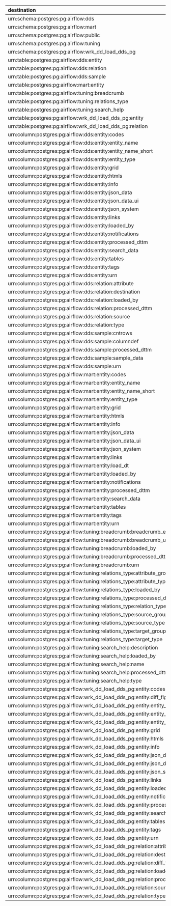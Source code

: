 | destination                                                                | attribute   | type     | source                                                    |
|:---------------------------------------------------------------------------|:------------|:---------|:----------------------------------------------------------|
| urn:schema:postgres:pg:airflow:dds                                         |             | Contains | urn:tree_node:database                                    |
| urn:schema:postgres:pg:airflow:mart                                        |             | Contains | urn:tree_node:database                                    |
| urn:schema:postgres:pg:airflow:public                                      |             | Contains | urn:tree_node:database                                    |
| urn:schema:postgres:pg:airflow:tuning                                      |             | Contains | urn:tree_node:database                                    |
| urn:schema:postgres:pg:airflow:wrk_dd_load_dds_pg                          |             | Contains | urn:tree_node:database                                    |
| urn:table:postgres:pg:airflow:dds:entity                                   |             | Contains | urn:schema:postgres:pg:airflow:dds                        |
| urn:table:postgres:pg:airflow:dds:relation                                 |             | Contains | urn:schema:postgres:pg:airflow:dds                        |
| urn:table:postgres:pg:airflow:dds:sample                                   |             | Contains | urn:schema:postgres:pg:airflow:dds                        |
| urn:table:postgres:pg:airflow:mart:entity                                  |             | Contains | urn:schema:postgres:pg:airflow:mart                       |
| urn:table:postgres:pg:airflow:tuning:breadcrumb                            |             | Contains | urn:schema:postgres:pg:airflow:tuning                     |
| urn:table:postgres:pg:airflow:tuning:relations_type                        |             | Contains | urn:schema:postgres:pg:airflow:tuning                     |
| urn:table:postgres:pg:airflow:tuning:search_help                           |             | Contains | urn:schema:postgres:pg:airflow:tuning                     |
| urn:table:postgres:pg:airflow:wrk_dd_load_dds_pg:entity                    |             | Contains | urn:schema:postgres:pg:airflow:wrk_dd_load_dds_pg         |
| urn:table:postgres:pg:airflow:wrk_dd_load_dds_pg:relation                  |             | Contains | urn:schema:postgres:pg:airflow:wrk_dd_load_dds_pg         |
| urn:column:postgres:pg:airflow:dds:entity:codes                            |             | Contains | urn:table:postgres:pg:airflow:dds:entity                  |
| urn:column:postgres:pg:airflow:dds:entity:entity_name                      |             | Contains | urn:table:postgres:pg:airflow:dds:entity                  |
| urn:column:postgres:pg:airflow:dds:entity:entity_name_short                |             | Contains | urn:table:postgres:pg:airflow:dds:entity                  |
| urn:column:postgres:pg:airflow:dds:entity:entity_type                      |             | Contains | urn:table:postgres:pg:airflow:dds:entity                  |
| urn:column:postgres:pg:airflow:dds:entity:grid                             |             | Contains | urn:table:postgres:pg:airflow:dds:entity                  |
| urn:column:postgres:pg:airflow:dds:entity:htmls                            |             | Contains | urn:table:postgres:pg:airflow:dds:entity                  |
| urn:column:postgres:pg:airflow:dds:entity:info                             |             | Contains | urn:table:postgres:pg:airflow:dds:entity                  |
| urn:column:postgres:pg:airflow:dds:entity:json_data                        |             | Contains | urn:table:postgres:pg:airflow:dds:entity                  |
| urn:column:postgres:pg:airflow:dds:entity:json_data_ui                     |             | Contains | urn:table:postgres:pg:airflow:dds:entity                  |
| urn:column:postgres:pg:airflow:dds:entity:json_system                      |             | Contains | urn:table:postgres:pg:airflow:dds:entity                  |
| urn:column:postgres:pg:airflow:dds:entity:links                            |             | Contains | urn:table:postgres:pg:airflow:dds:entity                  |
| urn:column:postgres:pg:airflow:dds:entity:loaded_by                        |             | Contains | urn:table:postgres:pg:airflow:dds:entity                  |
| urn:column:postgres:pg:airflow:dds:entity:notifications                    |             | Contains | urn:table:postgres:pg:airflow:dds:entity                  |
| urn:column:postgres:pg:airflow:dds:entity:processed_dttm                   |             | Contains | urn:table:postgres:pg:airflow:dds:entity                  |
| urn:column:postgres:pg:airflow:dds:entity:search_data                      |             | Contains | urn:table:postgres:pg:airflow:dds:entity                  |
| urn:column:postgres:pg:airflow:dds:entity:tables                           |             | Contains | urn:table:postgres:pg:airflow:dds:entity                  |
| urn:column:postgres:pg:airflow:dds:entity:tags                             |             | Contains | urn:table:postgres:pg:airflow:dds:entity                  |
| urn:column:postgres:pg:airflow:dds:entity:urn                              |             | Contains | urn:table:postgres:pg:airflow:dds:entity                  |
| urn:column:postgres:pg:airflow:dds:relation:attribute                      |             | Contains | urn:table:postgres:pg:airflow:dds:relation                |
| urn:column:postgres:pg:airflow:dds:relation:destination                    |             | Contains | urn:table:postgres:pg:airflow:dds:relation                |
| urn:column:postgres:pg:airflow:dds:relation:loaded_by                      |             | Contains | urn:table:postgres:pg:airflow:dds:relation                |
| urn:column:postgres:pg:airflow:dds:relation:processed_dttm                 |             | Contains | urn:table:postgres:pg:airflow:dds:relation                |
| urn:column:postgres:pg:airflow:dds:relation:source                         |             | Contains | urn:table:postgres:pg:airflow:dds:relation                |
| urn:column:postgres:pg:airflow:dds:relation:type                           |             | Contains | urn:table:postgres:pg:airflow:dds:relation                |
| urn:column:postgres:pg:airflow:dds:sample:cntrows                          |             | Contains | urn:table:postgres:pg:airflow:dds:sample                  |
| urn:column:postgres:pg:airflow:dds:sample:columndef                        |             | Contains | urn:table:postgres:pg:airflow:dds:sample                  |
| urn:column:postgres:pg:airflow:dds:sample:processed_dttm                   |             | Contains | urn:table:postgres:pg:airflow:dds:sample                  |
| urn:column:postgres:pg:airflow:dds:sample:sample_data                      |             | Contains | urn:table:postgres:pg:airflow:dds:sample                  |
| urn:column:postgres:pg:airflow:dds:sample:urn                              |             | Contains | urn:table:postgres:pg:airflow:dds:sample                  |
| urn:column:postgres:pg:airflow:mart:entity:codes                           |             | Contains | urn:table:postgres:pg:airflow:mart:entity                 |
| urn:column:postgres:pg:airflow:mart:entity:entity_name                     |             | Contains | urn:table:postgres:pg:airflow:mart:entity                 |
| urn:column:postgres:pg:airflow:mart:entity:entity_name_short               |             | Contains | urn:table:postgres:pg:airflow:mart:entity                 |
| urn:column:postgres:pg:airflow:mart:entity:entity_type                     |             | Contains | urn:table:postgres:pg:airflow:mart:entity                 |
| urn:column:postgres:pg:airflow:mart:entity:grid                            |             | Contains | urn:table:postgres:pg:airflow:mart:entity                 |
| urn:column:postgres:pg:airflow:mart:entity:htmls                           |             | Contains | urn:table:postgres:pg:airflow:mart:entity                 |
| urn:column:postgres:pg:airflow:mart:entity:info                            |             | Contains | urn:table:postgres:pg:airflow:mart:entity                 |
| urn:column:postgres:pg:airflow:mart:entity:json_data                       |             | Contains | urn:table:postgres:pg:airflow:mart:entity                 |
| urn:column:postgres:pg:airflow:mart:entity:json_data_ui                    |             | Contains | urn:table:postgres:pg:airflow:mart:entity                 |
| urn:column:postgres:pg:airflow:mart:entity:json_system                     |             | Contains | urn:table:postgres:pg:airflow:mart:entity                 |
| urn:column:postgres:pg:airflow:mart:entity:links                           |             | Contains | urn:table:postgres:pg:airflow:mart:entity                 |
| urn:column:postgres:pg:airflow:mart:entity:load_dt                         |             | Contains | urn:table:postgres:pg:airflow:mart:entity                 |
| urn:column:postgres:pg:airflow:mart:entity:loaded_by                       |             | Contains | urn:table:postgres:pg:airflow:mart:entity                 |
| urn:column:postgres:pg:airflow:mart:entity:notifications                   |             | Contains | urn:table:postgres:pg:airflow:mart:entity                 |
| urn:column:postgres:pg:airflow:mart:entity:processed_dttm                  |             | Contains | urn:table:postgres:pg:airflow:mart:entity                 |
| urn:column:postgres:pg:airflow:mart:entity:search_data                     |             | Contains | urn:table:postgres:pg:airflow:mart:entity                 |
| urn:column:postgres:pg:airflow:mart:entity:tables                          |             | Contains | urn:table:postgres:pg:airflow:mart:entity                 |
| urn:column:postgres:pg:airflow:mart:entity:tags                            |             | Contains | urn:table:postgres:pg:airflow:mart:entity                 |
| urn:column:postgres:pg:airflow:mart:entity:urn                             |             | Contains | urn:table:postgres:pg:airflow:mart:entity                 |
| urn:column:postgres:pg:airflow:tuning:breadcrumb:breadcrumb_entity         |             | Contains | urn:table:postgres:pg:airflow:tuning:breadcrumb           |
| urn:column:postgres:pg:airflow:tuning:breadcrumb:breadcrumb_urn            |             | Contains | urn:table:postgres:pg:airflow:tuning:breadcrumb           |
| urn:column:postgres:pg:airflow:tuning:breadcrumb:loaded_by                 |             | Contains | urn:table:postgres:pg:airflow:tuning:breadcrumb           |
| urn:column:postgres:pg:airflow:tuning:breadcrumb:processed_dttm            |             | Contains | urn:table:postgres:pg:airflow:tuning:breadcrumb           |
| urn:column:postgres:pg:airflow:tuning:breadcrumb:urn                       |             | Contains | urn:table:postgres:pg:airflow:tuning:breadcrumb           |
| urn:column:postgres:pg:airflow:tuning:relations_type:attribute_group_name  |             | Contains | urn:table:postgres:pg:airflow:tuning:relations_type       |
| urn:column:postgres:pg:airflow:tuning:relations_type:attribute_type        |             | Contains | urn:table:postgres:pg:airflow:tuning:relations_type       |
| urn:column:postgres:pg:airflow:tuning:relations_type:loaded_by             |             | Contains | urn:table:postgres:pg:airflow:tuning:relations_type       |
| urn:column:postgres:pg:airflow:tuning:relations_type:processed_dttm        |             | Contains | urn:table:postgres:pg:airflow:tuning:relations_type       |
| urn:column:postgres:pg:airflow:tuning:relations_type:relation_type         |             | Contains | urn:table:postgres:pg:airflow:tuning:relations_type       |
| urn:column:postgres:pg:airflow:tuning:relations_type:source_group_name     |             | Contains | urn:table:postgres:pg:airflow:tuning:relations_type       |
| urn:column:postgres:pg:airflow:tuning:relations_type:source_type           |             | Contains | urn:table:postgres:pg:airflow:tuning:relations_type       |
| urn:column:postgres:pg:airflow:tuning:relations_type:target_group_name     |             | Contains | urn:table:postgres:pg:airflow:tuning:relations_type       |
| urn:column:postgres:pg:airflow:tuning:relations_type:target_type           |             | Contains | urn:table:postgres:pg:airflow:tuning:relations_type       |
| urn:column:postgres:pg:airflow:tuning:search_help:description              |             | Contains | urn:table:postgres:pg:airflow:tuning:search_help          |
| urn:column:postgres:pg:airflow:tuning:search_help:loaded_by                |             | Contains | urn:table:postgres:pg:airflow:tuning:search_help          |
| urn:column:postgres:pg:airflow:tuning:search_help:name                     |             | Contains | urn:table:postgres:pg:airflow:tuning:search_help          |
| urn:column:postgres:pg:airflow:tuning:search_help:processed_dttm           |             | Contains | urn:table:postgres:pg:airflow:tuning:search_help          |
| urn:column:postgres:pg:airflow:tuning:search_help:type                     |             | Contains | urn:table:postgres:pg:airflow:tuning:search_help          |
| urn:column:postgres:pg:airflow:wrk_dd_load_dds_pg:entity:codes             |             | Contains | urn:table:postgres:pg:airflow:wrk_dd_load_dds_pg:entity   |
| urn:column:postgres:pg:airflow:wrk_dd_load_dds_pg:entity:diff_flg          |             | Contains | urn:table:postgres:pg:airflow:wrk_dd_load_dds_pg:entity   |
| urn:column:postgres:pg:airflow:wrk_dd_load_dds_pg:entity:entity_name       |             | Contains | urn:table:postgres:pg:airflow:wrk_dd_load_dds_pg:entity   |
| urn:column:postgres:pg:airflow:wrk_dd_load_dds_pg:entity:entity_name_short |             | Contains | urn:table:postgres:pg:airflow:wrk_dd_load_dds_pg:entity   |
| urn:column:postgres:pg:airflow:wrk_dd_load_dds_pg:entity:entity_type       |             | Contains | urn:table:postgres:pg:airflow:wrk_dd_load_dds_pg:entity   |
| urn:column:postgres:pg:airflow:wrk_dd_load_dds_pg:entity:grid              |             | Contains | urn:table:postgres:pg:airflow:wrk_dd_load_dds_pg:entity   |
| urn:column:postgres:pg:airflow:wrk_dd_load_dds_pg:entity:htmls             |             | Contains | urn:table:postgres:pg:airflow:wrk_dd_load_dds_pg:entity   |
| urn:column:postgres:pg:airflow:wrk_dd_load_dds_pg:entity:info              |             | Contains | urn:table:postgres:pg:airflow:wrk_dd_load_dds_pg:entity   |
| urn:column:postgres:pg:airflow:wrk_dd_load_dds_pg:entity:json_data         |             | Contains | urn:table:postgres:pg:airflow:wrk_dd_load_dds_pg:entity   |
| urn:column:postgres:pg:airflow:wrk_dd_load_dds_pg:entity:json_data_ui      |             | Contains | urn:table:postgres:pg:airflow:wrk_dd_load_dds_pg:entity   |
| urn:column:postgres:pg:airflow:wrk_dd_load_dds_pg:entity:json_system       |             | Contains | urn:table:postgres:pg:airflow:wrk_dd_load_dds_pg:entity   |
| urn:column:postgres:pg:airflow:wrk_dd_load_dds_pg:entity:links             |             | Contains | urn:table:postgres:pg:airflow:wrk_dd_load_dds_pg:entity   |
| urn:column:postgres:pg:airflow:wrk_dd_load_dds_pg:entity:loaded_by         |             | Contains | urn:table:postgres:pg:airflow:wrk_dd_load_dds_pg:entity   |
| urn:column:postgres:pg:airflow:wrk_dd_load_dds_pg:entity:notifications     |             | Contains | urn:table:postgres:pg:airflow:wrk_dd_load_dds_pg:entity   |
| urn:column:postgres:pg:airflow:wrk_dd_load_dds_pg:entity:processed_dttm    |             | Contains | urn:table:postgres:pg:airflow:wrk_dd_load_dds_pg:entity   |
| urn:column:postgres:pg:airflow:wrk_dd_load_dds_pg:entity:search_data       |             | Contains | urn:table:postgres:pg:airflow:wrk_dd_load_dds_pg:entity   |
| urn:column:postgres:pg:airflow:wrk_dd_load_dds_pg:entity:tables            |             | Contains | urn:table:postgres:pg:airflow:wrk_dd_load_dds_pg:entity   |
| urn:column:postgres:pg:airflow:wrk_dd_load_dds_pg:entity:tags              |             | Contains | urn:table:postgres:pg:airflow:wrk_dd_load_dds_pg:entity   |
| urn:column:postgres:pg:airflow:wrk_dd_load_dds_pg:entity:urn               |             | Contains | urn:table:postgres:pg:airflow:wrk_dd_load_dds_pg:entity   |
| urn:column:postgres:pg:airflow:wrk_dd_load_dds_pg:relation:attribute       |             | Contains | urn:table:postgres:pg:airflow:wrk_dd_load_dds_pg:relation |
| urn:column:postgres:pg:airflow:wrk_dd_load_dds_pg:relation:destination     |             | Contains | urn:table:postgres:pg:airflow:wrk_dd_load_dds_pg:relation |
| urn:column:postgres:pg:airflow:wrk_dd_load_dds_pg:relation:diff_flg        |             | Contains | urn:table:postgres:pg:airflow:wrk_dd_load_dds_pg:relation |
| urn:column:postgres:pg:airflow:wrk_dd_load_dds_pg:relation:loaded_by       |             | Contains | urn:table:postgres:pg:airflow:wrk_dd_load_dds_pg:relation |
| urn:column:postgres:pg:airflow:wrk_dd_load_dds_pg:relation:processed_dttm  |             | Contains | urn:table:postgres:pg:airflow:wrk_dd_load_dds_pg:relation |
| urn:column:postgres:pg:airflow:wrk_dd_load_dds_pg:relation:source          |             | Contains | urn:table:postgres:pg:airflow:wrk_dd_load_dds_pg:relation |
| urn:column:postgres:pg:airflow:wrk_dd_load_dds_pg:relation:type            |             | Contains | urn:table:postgres:pg:airflow:wrk_dd_load_dds_pg:relation |